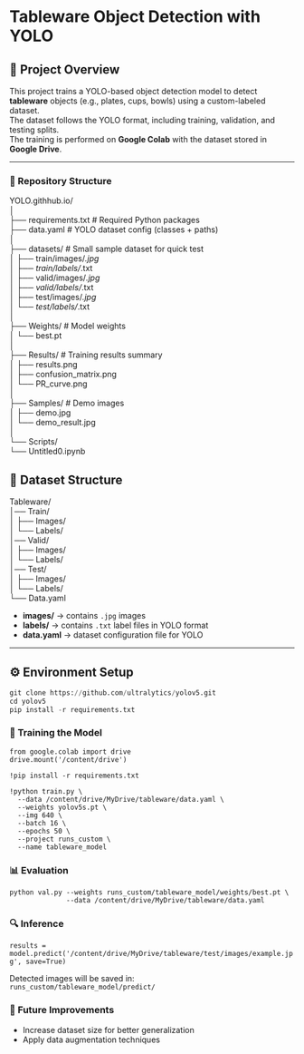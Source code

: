 # Tableware Object Detection with YOLO

## 📌 Project Overview
This project trains a YOLO-based object detection model to detect **tableware** objects (e.g., plates, cups, bowls) using a custom-labeled dataset.  
The dataset follows the YOLO format, including training, validation, and testing splits.  
The training is performed on **Google Colab** with the dataset stored in **Google Drive**.

---
### 📂 Repository Structure
YOLO.githhub.io/     
│   
├── requirements.txt             # Required Python packages    
├── data.yaml                    # YOLO dataset config (classes + paths)    
│  
├── datasets/                    # Small sample dataset for quick test    
│   ├── train/images/*.jpg  
│   ├── train/labels/*.txt  
│   ├── valid/images/*.jpg  
│   ├── valid/labels/*.txt  
│   ├── test/images/*.jpg  
│   └── test/labels/*.txt  
│  
├── Weights/                     # Model weights   
│   └── best.pt   
│   
├── Results/                     # Training results summary    
│   ├── results.png   
│   ├── confusion_matrix.png   
│   └── PR_curve.png   
│  
├── Samples/                     # Demo images  
│   ├── demo.jpg  
│   └── demo_result.jpg  
│  
└── Scripts/           
    └── Untitled0.ipynb  

## 📂 Dataset Structure
Tableware/  
│── Train/  
│ ├── Images/  
│ └── Labels/  
│── Valid/  
│ ├── Images/  
│ └── Labels/  
│── Test/  
│ ├── Images/  
│ └── Labels/  
└── Data.yaml  


- **images/** → contains `.jpg` images    
- **labels/** → contains `.txt` label files in YOLO format   
- **data.yaml** → dataset configuration file for YOLO   

---

## ⚙ Environment Setup 
```python
git clone https://github.com/ultralytics/yolov5.git
cd yolov5
pip install -r requirements.txt
```
### 🚀 Training the Model
```
from google.colab import drive
drive.mount('/content/drive')

!pip install -r requirements.txt

!python train.py \
  --data /content/drive/MyDrive/tableware/data.yaml \
  --weights yolov5s.pt \
  --img 640 \
  --batch 16 \
  --epochs 50 \
  --project runs_custom \
  --name tableware_model
```
### 📊 Evaluation
```
python val.py --weights runs_custom/tableware_model/weights/best.pt \  
              --data /content/drive/MyDrive/tableware/data.yaml
```

### 🔍 Inference
```results = model.predict('/content/drive/MyDrive/tableware/test/images/example.jpg', save=True)```

Detected images will be saved in:  
```runs_custom/tableware_model/predict/```

### 📌 Future Improvements
* Increase dataset size for better generalization
* Apply data augmentation techniques
